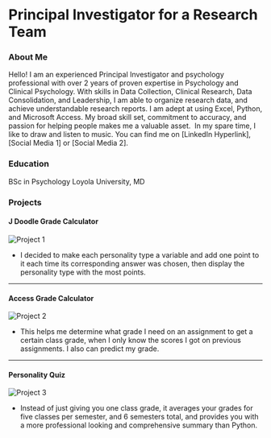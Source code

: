 # Principal Investigator for a Research Team

### About Me 
Hello! I am an experienced Principal Investigator and psychology professional with over 2 years of proven expertise in Psychology and Clinical Psychology. With skills in Data Collection, Clinical Research, Data Consolidation, and Leadership, I am able to organize research data, and achieve understandable research reports. I am adept at using Excel, Python, and Microsoft Access. My broad skill set, commitment to accuracy, and passion for helping people makes me a valuable asset.  In my spare time, I like to draw and listen to music. You can find me on [LinkedIn Hyperlink], [Social Media 1] or [Social Media 2].
 
### Education 
BSc in Psychology
Loyola University, MD

### Projects

#### J Doodle Grade Calculator
 ![Project 1](Images/Grading_Calculator.png)
 - I decided to make each personality type a variable and add one point to it each time its corresponding answer was chosen, then display the personality type with the most points.

***
#### Access Grade Calculator
 ![Project 2](Images/Apporto_Grading_Calculator.png)
 - This helps me determine what grade I need on an assignment to get a certain class grade, when I only know the scores I got on previous assignments. I also can predict my grade.

***
#### Personality Quiz 
 ![Project 3](Images/Personality_Quiz_Screenshot.png)
 - Instead of just giving you one class grade, it averages your grades for five classes per semester, and 6 semesters total, and provides you with a more professional looking and comprehensive summary than Python. 

